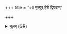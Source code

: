 +++
title = "०३ मृत्युर् ईशे द्विपदाम्"

+++
<details><summary>मूलम् (GR)</summary>

मृत्युर् ईशे द्विपदां  
मृत्युर् ईशे चतुष्पदाम् ।  
तस्मात् त्वा मृत्योर् गोपतेर्  
उद् धरामि स मा मृथाः ॥
</details>